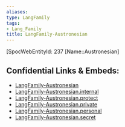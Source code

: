 ```yaml
---
aliases: 
type: LangFamily
tags: 
- Lang_Family
title: LangFamily-Austronesian
---
```

[SpocWebEntityId: 237
[Name::Austronesian]



## Confidential Links & Embeds: 
- [LangFamily-Austronesian](../../../_public/lang/Family/LangFamily-Austronesian.md) 
- [LangFamily-Austronesian.internal](../../../_internal/lang/Family/LangFamily-Austronesian.internal.md) 
- [LangFamily-Austronesian.protect](../../../_protect/lang/Family/LangFamily-Austronesian.protect.md) 
- [LangFamily-Austronesian.private](../../../_private/lang/Family/LangFamily-Austronesian.private.md) 
- [LangFamily-Austronesian.personal](../../../_personal/lang/Family/LangFamily-Austronesian.personal.md) 
- [LangFamily-Austronesian.secret](../../../_secret/lang/Family/LangFamily-Austronesian.secret.md) 
